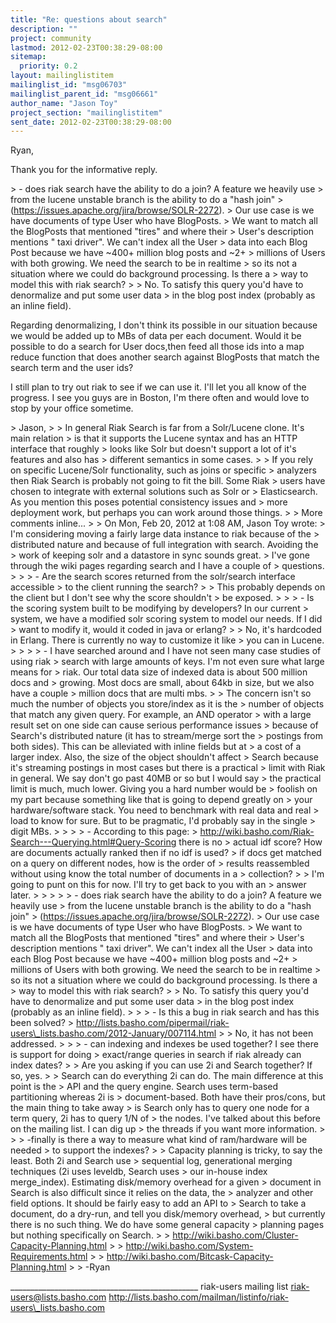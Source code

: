 ```yaml
---
title: "Re: questions about search"
description: ""
project: community
lastmod: 2012-02-23T00:38:29-08:00
sitemap:
  priority: 0.2
layout: mailinglistitem
mailinglist_id: "msg06703"
mailinglist_parent_id: "msg06661"
author_name: "Jason Toy"
project_section: "mailinglistitem"
sent_date: 2012-02-23T00:38:29-08:00
---
```




Ryan, 

Thank you for the informative reply. 

&gt; - does riak search have the ability to do a join? A feature we heavily use 
&gt; from the lucene unstable branch is the ability to do a "hash join" 
&gt; (https://issues.apache.org/jira/browse/SOLR-2272). 
&gt; Our use case is we have documents of type User who have BlogPosts. 
&gt; We want to match all the BlogPosts that mentioned "tires" and where their 
&gt; User's description mentions " taxi driver". We can't index all the User 
&gt; data into each Blog Post because we have ~400+ million blog posts and ~2+ 
&gt; millions of Users with both growing. We need the search to be in realtime 
&gt; so its not a situation where we could do background processing. Is there a 
&gt; way to model this with riak search?
&gt; 
&gt; No. To satisfy this query you'd have to denormalize and put some user data 
&gt; in the blog post index (probably as an inline field).

Regarding denormalizing, I don't think its possible in our situation because we 
would be added up to MBs of data per each document. Would it be possible to do 
a search for User docs,then feed all those ids into a map reduce function that 
does another search against BlogPosts that match the search term and the user 
ids? 

I still plan to try out riak to see if we can use it. I'll let you all know of 
the progress. I see you guys are in Boston, I'm there often and would love to 
stop by your office sometime.



&gt; Jason,
&gt; 
&gt; In general Riak Search is far from a Solr/Lucene clone. It's main relation 
&gt; is that it supports the Lucene syntax and has an HTTP interface that roughly 
&gt; looks like Solr but doesn't support a lot of it's features and also has 
&gt; different semantics in some cases.
&gt; 
&gt; If you rely on specific Lucene/Solr functionality, such as joins or specific 
&gt; analyzers then Riak Search is probably not going to fit the bill. Some Riak 
&gt; users have chosen to integrate with external solutions such as Solr or 
&gt; Elasticsearch. As you mention this poses potential consistency issues and 
&gt; more deployment work, but perhaps you can work around those things.
&gt; 
&gt; More comments inline...
&gt; 
&gt; On Mon, Feb 20, 2012 at 1:08 AM, Jason Toy  wrote:
&gt; I'm considering moving a fairly large data instance to riak because of the 
&gt; distributed nature and because of full integration with search. Avoiding the 
&gt; work of keeping solr and a datastore in sync sounds great.
&gt; I've gone through the wiki pages regarding search and I have a couple of 
&gt; questions.
&gt; 
&gt; 
&gt; - Are the search scores returned from the solr/search interface accessible 
&gt; to the client running the search? 
&gt; 
&gt; This probably depends on the client but I don't see why the score shouldn't 
&gt; be exposed.
&gt; 
&gt; 
&gt; - Is the scoring system built to be modifying by developers? In our current 
&gt; system, we have a modified solr scoring system to model our needs. If I did 
&gt; want to modify it, would it coded in java or erlang?
&gt; 
&gt; No, it's hardcoded in Erlang. There is currently no way to customize it like 
&gt; you can in Lucene.
&gt; 
&gt; 
&gt; 
&gt; - I have searched around and I have not seen many case studies of using riak 
&gt; search with large amounts of keys. I'm not even sure what large means for 
&gt; riak. Our total data size of indexed data is about 500 million docs and 
&gt; growing. Most docs are small, about 64kb in size, but we also have a couple 
&gt; million docs that are multi mbs.
&gt; 
&gt; The concern isn't so much the number of objects you store/index as it is the 
&gt; number of objects that match any given query. For example, an AND operator 
&gt; with a large result set on one side can cause serious performance issues 
&gt; because of Search's distributed nature (it has to stream/merge sort the 
&gt; postings from both sides). This can be alleviated with inline fields but at 
&gt; a cost of a larger index. Also, the size of the object shouldn't affect 
&gt; Search because it's streaming postings in most cases but there is a practical 
&gt; limit with Riak in general. We say don't go past 40MB or so but I would say 
&gt; the practical limit is much, much lower. Giving you a hard number would be 
&gt; foolish on my part because something like that is going to depend greatly on 
&gt; your hardware/software stack. You need to benchmark with real data and real 
&gt; load to know for sure. But to be pragmatic, I'd probably say in the single 
&gt; digit MBs.
&gt; 
&gt; 
&gt; 
&gt; - According to this page: 
&gt; http://wiki.basho.com/Riak-Search---Querying.html#Query-Scoring there is no 
&gt; actual idf score? How are documents actually ranked then if no idf is used? 
&gt; if docs get matched on a query on different nodes, how is the order of 
&gt; results reassembled without using know the total number of documents in a 
&gt; collection?
&gt; 
&gt; I'm going to punt on this for now. I'll try to get back to you with an 
&gt; answer later.
&gt; 
&gt; 
&gt; 
&gt; 
&gt; - does riak search have the ability to do a join? A feature we heavily use 
&gt; from the lucene unstable branch is the ability to do a "hash join" 
&gt; (https://issues.apache.org/jira/browse/SOLR-2272). 
&gt; Our use case is we have documents of type User who have BlogPosts. 
&gt; We want to match all the BlogPosts that mentioned "tires" and where their 
&gt; User's description mentions " taxi driver". We can't index all the User 
&gt; data into each Blog Post because we have ~400+ million blog posts and ~2+ 
&gt; millions of Users with both growing. We need the search to be in realtime 
&gt; so its not a situation where we could do background processing. Is there a 
&gt; way to model this with riak search?
&gt; 
&gt; No. To satisfy this query you'd have to denormalize and put some user data 
&gt; in the blog post index (probably as an inline field).
&gt; 
&gt; 
&gt; - Is this a bug in riak search and has this been solved? 
&gt; http://lists.basho.com/pipermail/riak-users\_lists.basho.com/2012-January/007114.html
&gt; 
&gt; No, it has not been addressed.
&gt; 
&gt; 
&gt; - can indexing and indexes be used together? I see there is support for doing 
&gt; exact/range queries in search if riak already can index dates?
&gt; 
&gt; Are you asking if you can use 2i and Search together? If so, yes.
&gt; 
&gt; Search can do everything 2i can do. The main difference at this point is the 
&gt; API and the query engine. Search uses term-based partitioning whereas 2i is 
&gt; document-based. Both have their pros/cons, but the main thing to take away 
&gt; is Search only has to query one node for a term query, 2i has to query 1/N of 
&gt; the nodes. I've talked about this before on the mailing list. I can dig up 
&gt; the threads if you want more information.
&gt; 
&gt; 
&gt; -finally is there a way to measure what kind of ram/hardware will be needed 
&gt; to support the indexes?
&gt; 
&gt; Capacity planning is tricky, to say the least. Both 2i and Search use 
&gt; sequential log, generational merging techniques (2i uses leveldb, Search uses 
&gt; our in-house index merge\_index). Estimating disk/memory overhead for a given 
&gt; document in Search is also difficult since it relies on the data, the 
&gt; analyzer and other field options. It should be fairly easy to add an API to 
&gt; Search to take a document, do a dry-run, and tell you disk/memory overhead, 
&gt; but currently there is no such thing. We do have some general capacity 
&gt; planning pages but nothing specifically on Search.
&gt; 
&gt; http://wiki.basho.com/Cluster-Capacity-Planning.html
&gt; 
&gt; http://wiki.basho.com/System-Requirements.html
&gt; 
&gt; http://wiki.basho.com/Bitcask-Capacity-Planning.html
&gt; 
&gt; -Ryan

\_\_\_\_\_\_\_\_\_\_\_\_\_\_\_\_\_\_\_\_\_\_\_\_\_\_\_\_\_\_\_\_\_\_\_\_\_\_\_\_\_\_\_\_\_\_\_
riak-users mailing list
riak-users@lists.basho.com
http://lists.basho.com/mailman/listinfo/riak-users\_lists.basho.com

